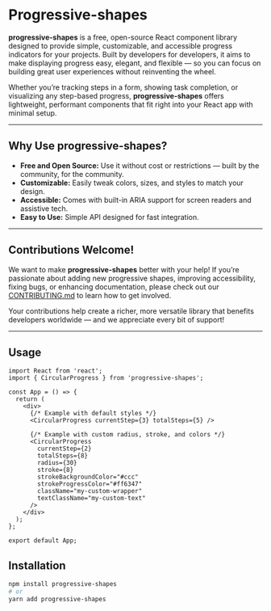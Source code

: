 # Progressive-shapes

**progressive-shapes** is a free, open-source React component library designed to provide simple, customizable, and accessible progress indicators for your projects. Built by developers for developers, it aims to make displaying progress easy, elegant, and flexible — so you can focus on building great user experiences without reinventing the wheel.

Whether you’re tracking steps in a form, showing task completion, or visualizing any step-based progress, **progressive-shapes** offers lightweight, performant components that fit right into your React app with minimal setup.

---

## Why Use progressive-shapes?

- **Free and Open Source:** Use it without cost or restrictions — built by the community, for the community.
- **Customizable:** Easily tweak colors, sizes, and styles to match your design.
- **Accessible:** Comes with built-in ARIA support for screen readers and assistive tech.
- **Easy to Use:** Simple API designed for fast integration.

---

## Contributions Welcome!

We want to make **progressive-shapes** better with your help! If you’re passionate about adding new progressive shapes, improving accessibility, fixing bugs, or enhancing documentation, please check out our [CONTRIBUTING.md](./CONTRIBUTING.md) to learn how to get involved.

Your contributions help create a richer, more versatile library that benefits developers worldwide — and we appreciate every bit of support!

---





## Usage


```tsx
import React from 'react';
import { CircularProgress } from 'progressive-shapes';

const App = () => {
  return (
    <div>
      {/* Example with default styles */}
      <CircularProgress currentStep={3} totalSteps={5} />

      {/* Example with custom radius, stroke, and colors */}
      <CircularProgress
        currentStep={2}
        totalSteps={8}
        radius={30}
        stroke={8}
        strokeBackgroundColor="#ccc"
        strokeProgressColor="#ff6347"
        className="my-custom-wrapper"
        textClassName="my-custom-text"
      />
    </div>
  );
};

export default App;
```


## Installation

```bash
npm install progressive-shapes
# or
yarn add progressive-shapes
```
